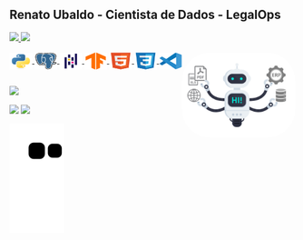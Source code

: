 ## Renato Ubaldo - Cientista de Dados - LegalOps ##
<div style="display: inline-block">
  <a href="https://github.com/renatoub">
  <img height="180em" src="https://github-readme-stats.vercel.app/api?username=renatoub&show_icons=true&theme=swift &include_all_commits=true&count_private=true"/>
  <img height="180em" src="https://github-readme-stats.vercel.app/api/top-langs/?username=renatoub&layout=compact&langs_count=7&theme=swift "/>
</div>
<div style="display: inline_block"><br>
  <img align="center" alt="Python" height="30" width="40" src="https://github.com/devicons/devicon/blob/master/icons/python/python-original.svg">
  <img align="center" alt="PostGreSQL" height="30" width="40" src="https://github.com/devicons/devicon/blob/master/icons/postgresql/postgresql-original.svg">
  <img align="center" alt="Pandas" height="30" width="40" src="https://github.com/devicons/devicon/blob/master/icons/pandas/pandas-original.svg">
  <img align="center" alt="TensorFlow" height="30" width="40" src="https://github.com/devicons/devicon/blob/master/icons/tensorflow/tensorflow-original.svg">
  <img align="center" alt="HTML" height="30" width="40" src="https://github.com/devicons/devicon/blob/master/icons/html5/html5-original.svg">
  <img align="center" alt="CSS" height="30" width="40" src="https://github.com/devicons/devicon/blob/master/icons/css3/css3-original.svg">
  <img align="center" alt="Visual Studio Code" height="30" width="40" src="https://github.com/devicons/devicon/blob/master/icons/vscode/vscode-original.svg">
  <img align="right" alt="RPA-pic" height="150" style="border-radius:50px;" src="https://github.com/renatoub/renatoub/blob/main/.robot.png?width=676&height=676">
</div>
</div>
  
##
<div> 
  <a href="https://instagram.com/renatoub" target="_blank"><img src="https://img.shields.io/badge/-Instagram-%23E4405F?style=for-the-badge&logo=instagram&logoColor=white" target="_blank"></a>

  <a href = "mailto:renatoub@gmail.com"><img src="https://img.shields.io/badge/-Gmail-%23333?style=for-the-badge&logo=gmail&logoColor=white" target="_blank"></a>
  <a href="https://www.linkedin.com/in/renatoub" target="_blank"><img src="https://img.shields.io/badge/-LinkedIn-%230077B5?style=for-the-badge&logo=linkedin&logoColor=white" target="_blank"></a> 
 
  ![Snake animation](https://github.com/rafaballerini/rafaballerini/blob/output/github-contribution-grid-snake.svg)
 
</div>
